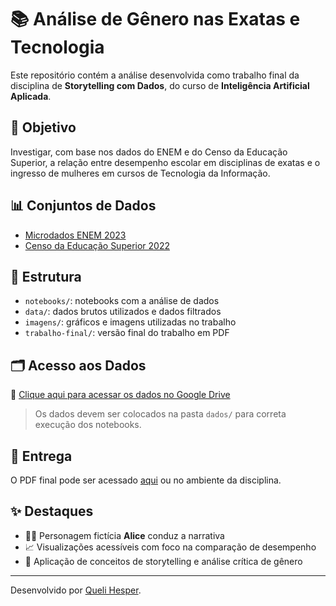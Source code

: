 # 📚 Análise de Gênero nas Exatas e Tecnologia

Este repositório contém a análise desenvolvida como trabalho final da disciplina de **Storytelling com Dados**, do curso de **Inteligência Artificial Aplicada**.

## 🎯 Objetivo

Investigar, com base nos dados do ENEM e do Censo da Educação Superior, a relação entre desempenho escolar em disciplinas de exatas e o ingresso de mulheres em cursos de Tecnologia da Informação.

## 📊 Conjuntos de Dados

- [Microdados ENEM 2023](https://www.gov.br/inep)
- [Censo da Educação Superior 2022](https://inep.gov.br)

## 📁 Estrutura

- `notebooks/`: notebooks com a análise de dados
- `data/`: dados brutos utilizados e dados filtrados
- `imagens/`: gráficos e imagens utilizadas no trabalho
- `trabalho-final/`: versão final do trabalho em PDF

## 🗂️ Acesso aos Dados

📂 [Clique aqui para acessar os dados no Google Drive](https://drive.google.com/drive/folders/1UmABKmjR7cM-aiI41AnzDhKIzD1IocUc?usp=sharing)

> Os dados devem ser colocados na pasta `dados/` para correta execução dos notebooks.

## 📎 Entrega

O PDF final pode ser acessado [aqui](pdf/trabalho-final.pdf) ou no ambiente da disciplina.

## ✨ Destaques

- 👩‍💻 Personagem fictícia **Alice** conduz a narrativa
- 📈 Visualizações acessíveis com foco na comparação de desempenho
- 🧠 Aplicação de conceitos de storytelling e análise crítica de gênero

---

Desenvolvido por [Queli Hesper](https://github.com/QueliHV).